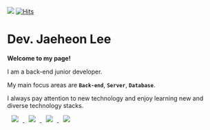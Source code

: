 ![](https://img.shields.io/github/followers/violetbeach?style=social)
[![Hits](https://hits.seeyoufarm.com/api/count/incr/badge.svg?url=https%3A%2F%2Fgithub.com%2Fvioletbeach%2Fvioletbeach)](https://hits.seeyoufarm.com)

# Dev. Jaeheon Lee

**Welcome to my page!**

I am a back-end junior developer.

My main focus areas are **`Back-end`**, **`Server`**, **`Database`**.

I always pay attention to new technology and enjoy learning new and diverse technology stacks.

<a href="https://www.facebook.com/profile.php?id=100004752995621/" target="_blank">
    <img 
        src="http://img.shields.io/badge/-Facebook-9cf?style=flat&logo=Facebook&link=https://www.facebook.com/profile.php?id=100004752995621/"
        style="height : auto; margin-left : 10px; margin-right : 10px;"/>
</a>

<a href="https://instagram.com/jaeheon_bot/" target="_blank">
    <img 
        src="http://img.shields.io/badge/-Instagram-black?style=flat&logo=Instagram&link=https://instagram.com/jaeheon_bot"
        style="height : auto; margin-left : 10px; margin-right : 10px;"/>
</a>

<a href="https://jaehoney.tistory.com/" target="_blank">
    <img 
        src="http://img.shields.io/badge/-Tech%20Blog-655ced?style=flat&logo=github&link=https://jaehoney.tistory.com/"
        style="height : auto; margin-left : 10px; margin-right : 10px;"/>
</a>

<a href="https://Backendhoney.github.io/" target="_blank">
    <img 
        src="http://img.shields.io/badge/-Portfolio-ff69b4?style=flat&logo=github&link=https://Backendhoney.github.io/"
        style="height : auto; margin-left : 10px; margin-right : 10px;"/>
</a>
